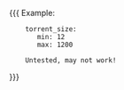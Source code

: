 
{{{
Example:

        torrent_size:
           min: 12
           max: 1200

        Untested, may not work!
}}}
